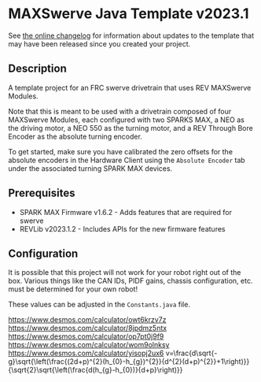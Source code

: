 # MAXSwerve Java Template v2023.1

See [the online changelog](https://github.com/REVrobotics/MAXSwerve-Java-Template/blob/main/CHANGELOG.md) for information about updates to the template that may have been released since you created your project.

## Description

A template project for an FRC swerve drivetrain that uses REV MAXSwerve Modules.

Note that this is meant to be used with a drivetrain composed of four MAXSwerve Modules, each configured with two SPARKS MAX, a NEO as the driving motor, a NEO 550 as the turning motor, and a REV Through Bore Encoder as the absolute turning encoder.

To get started, make sure you have calibrated the zero offsets for the absolute encoders in the Hardware Client using the `Absolute Encoder` tab under the associated turning SPARK MAX devices.

## Prerequisites

* SPARK MAX Firmware v1.6.2 - Adds features that are required for swerve
* REVLib v2023.1.2 - Includes APIs for the new firmware features

## Configuration

It is possible that this project will not work for your robot right out of the box. Various things like the CAN IDs, PIDF gains, chassis configuration, etc. must be determined for your own robot!

These values can be adjusted in the `Constants.java` file.

https://www.desmos.com/calculator/owt6krzv7z
https://www.desmos.com/calculator/8jpdmz5ntx
https://www.desmos.com/calculator/op7pt0j9f9
https://www.desmos.com/calculator/wom9olnksy
https://www.desmos.com/calculator/yisopj2ux6
v=\frac{d\sqrt{-g}\sqrt{\left(\frac{(2d+p)^{2}(h_{0}-h_{g})^{2}}{d^{2}(d+p)^{2}}+1\right)}}{\sqrt{2}\sqrt{\left(\frac{d(h_{g}-h_{0})}{d+p}\right)}}
